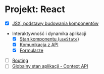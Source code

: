 # Projekt: React

- [x] [JSX, podstawy budowania komponentów](docs/01-podstawy/README.md)
- Interaktywność i dynamika aplikacji
  - [x] [Stan komponentu (`useState`)](docs/02-stan-komponentu/README.md)
  - [x] [Komunikacja z API](docs/03-http/README.md)
  - [x] [Formularze](docs/04-form/README.md)
- [ ] [Routing](docs/05-routing/README.md)
- [ ] [Globalny stan aplikacji - Context API](docs/06-context/README.md)
